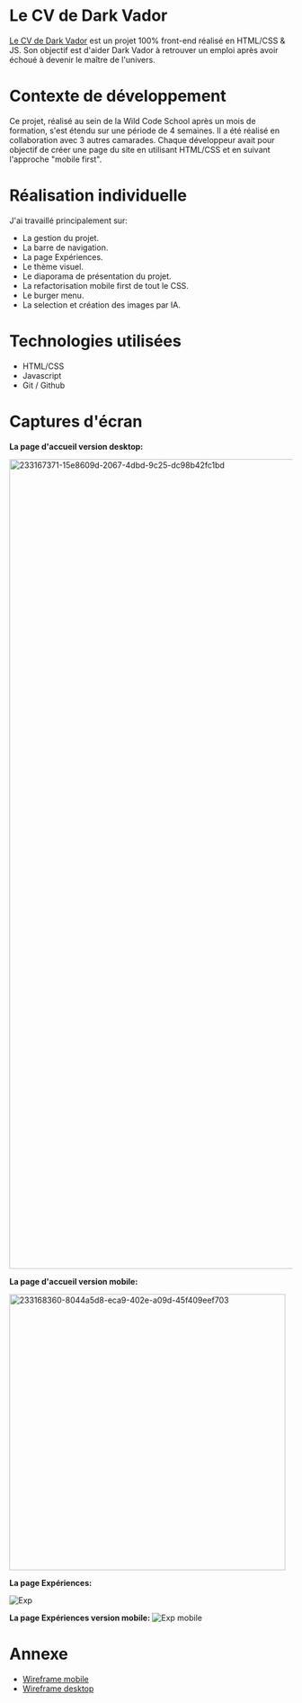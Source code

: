 # Le CV de Dark Vador 

[Le CV de Dark Vador](https://valentinguedon.github.io/Darth-Vador-Resume/) est un projet 100% front-end réalisé en HTML/CSS & JS. Son objectif est d'aider Dark Vador à retrouver un emploi après avoir échoué à devenir le maître de l'univers. 

# Contexte de développement

Ce projet, réalisé au sein de la Wild Code School après un mois de formation, s'est étendu sur une période de 4 semaines. Il a été réalisé en collaboration avec 3 autres camarades. Chaque développeur avait pour objectif de créer une page du site en utilisant HTML/CSS et en suivant l'approche "mobile first". 

# Réalisation individuelle

J'ai travaillé principalement sur:

* La gestion du projet.
* La barre de navigation.
* La page Expériences.
* Le thème visuel.
* Le diaporama de présentation du projet.
* La refactorisation mobile first de tout le CSS.
* Le burger menu.
* La selection et création des images par IA.

# Technologies utilisées

* HTML/CSS
* Javascript
* Git / Github

# Captures d'écran


**La page d'accueil version desktop:**

<img width="1440" alt="233167371-15e8609d-2067-4dbd-9c25-dc98b42fc1bd" src="https://github.com/ValentinGuedon/Darth-Vador-Resume/assets/122046298/faa9a221-1f8b-4114-aa4d-4964f974ef6a">

**La page d'accueil version mobile:**

<img width="491" alt="233168360-8044a5d8-eca9-402e-a09d-45f409eef703" src="https://github.com/ValentinGuedon/Darth-Vador-Resume/assets/122046298/06fc7ab4-c3e3-4de9-bc6b-614129fe035f">

**La page Expériences:**

![Exp](https://github.com/ValentinGuedon/Darth-Vador-Resume/assets/122046298/2707a25d-a04b-4be0-8024-a38593ba7be1)

**La page Expériences version mobile:**
![Exp mobile](https://github.com/ValentinGuedon/Darth-Vador-Resume/assets/122046298/e2234f8b-ed74-4f2b-9025-670a228bb4e4)

# Annexe 

* [Wireframe mobile](https://drive.google.com/file/d/1w70_Uj9iHROUqJnVx_nuK8ZuzdGZy_qF/view?usp=share_link)
* [Wireframe desktop](https://drive.google.com/file/d/1wNVzNvdvN2ibrIRX35IPiqKaZ3IRIVZy/view?usp=share_link)
